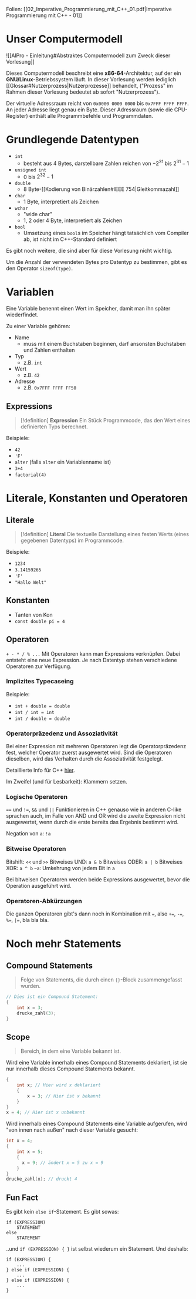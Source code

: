 Folien: [[02_Imperative_Programmierung_mit_C++_01.pdf|Imperative Programmierung mit C++ - 01]]
# Unser Computermodell
![[AlPro - Einleitung#Abstraktes Computermodell zum Zweck dieser Vorlesung]]

Dieses Computermodell beschreibt eine **x86-64**-Architektur, auf der ein **GNU/Linux**-Betriebssystem läuft. In dieser Vorlesung werden lediglich [[Glossar#Nutzerprozess|Nutzerprozesse]] behandelt, ("Prozess" im Rahmen dieser Vorlesung bedeutet ab sofort "Nutzerprozess").

Der virtuelle Adressraum reicht von `0x0000 0000 0000` bis `0x7FFF FFFF FFFF`. An jeder Adresse liegt genau ein Byte. Dieser Adressraum (sowie die CPU-Register) enthält alle Programmbefehle und Programmdaten.

# Grundlegende Datentypen
- `int`
	- besteht aus 4 Bytes, darstellbare Zahlen reichen von $-2^{31}$ bis $2^{31}-1$
- `unsigned int`
	- $0$ bis $2^{32}-1$
- `double`
	- 8 Byte-[[Kodierung von Binärzahlen#IEEE 754|Gleitkommazahl]]
- `char`
	- 1 Byte, interpretiert als Zeichen
- `wchar`
	- "wide char"
	- 1, 2 oder 4 Byte, interpretiert als Zeichen
- `bool`
	- Umsetzung eines `bool`s im Speicher hängt tatsächlich vom Compiler ab, ist nicht im C++-Standard definiert

Es gibt noch weitere, die sind aber für diese Vorlesung nicht wichtig.

Um die Anzahl der verwendeten Bytes pro Datentyp zu bestimmen, gibt es den Operator `sizeof(type)`.

# Variablen
Eine Variable benennt einen Wert im Speicher, damit man ihn später wiederfindet.

Zu einer Variable gehören:
- Name
	- muss mit einem Buchstaben beginnen, darf ansonsten Buchstaben und Zahlen enthalten
- Typ
	- z.B. `int`
- Wert
	- z.B. `42`
- Adresse
	- z.B. `0x7FFF FFFF FF50`

## Expressions

> [!definition]
> **Expression**
> Ein Stück Programmcode, das den Wert eines definierten Typs berechnet.

Beispiele:
- `42`
- `'F'`
- `alter` (falls `alter` ein Variablenname ist)
- `3+4`
- `factorial(4)`

# Literale, Konstanten und Operatoren
## Literale

> [!definition]
> **Literal**
> Die textuelle Darstellung eines festen Werts (eines gegebenen Datentyps) im Programmcode.

Beispiele:
- `1234`
- `3.14159265`
- `'F'`
- `"Hallo Welt"`

## Konstanten
- Tanten von Kon
- `const double pi = 4`

## Operatoren
`+ - * / % ...`
Mit Operatoren kann man Expressions verknüpfen. Dabei entsteht eine neue Expression. Je nach Datentyp stehen verschiedene Operatoren zur Verfügung.

### Implizites Typecaseing
Beispiele:
- `int + double = double`
- `int / int = int`
- `int / double = double`

### Operatorpräzedenz und Assoziativität
Bei einer Expression mit mehreren Operatoren legt die Operatorpräzedenz fest, welcher Operator zuerst ausgewertet wird. 
Sind die Operatoren dieselben, wird das Verhalten durch die Assoziativität festgelegt.

Detaillierte Info für C++ [hier](https://en.cppreference.com/w/c/language/operator_precedence).

Im Zweifel (und für Lesbarkeit): Klammern setzen.

### Logische Operatoren
`==` und `!=`, `&&` und `||`
Funktionieren in C++ genauso wie in anderen C-like sprachen auch, im Falle von AND und OR wird die zweite Expression nicht ausgewertet, wenn durch die erste bereits das Ergebnis bestimmt wird.

Negation von `a`: `!a`

### Bitweise Operatoren
Bitshift: `<<` und `>>`
Bitweises UND: `a & b`
Bitweises ODER: `a | b`
Bitweises XOR: `a ^ b`
`~a`: Umkehrung von jedem Bit in `a`

Bei bitweisen Operatoren werden beide Expressions ausgewertet, bevor die Operation ausgeführt wird. 

### Operatoren-Abkürzungen
Die ganzen Operatoren gibt's dann noch in Kombination mit `=`, also `+=`, `-=`, `%=`, `|=`, bla bla bla.

# Noch mehr Statements
## Compound Statements
> Folge von Statements, die durch einen `{}`-Block zusammengefasst wurden.

```cpp
// Dies ist ein Compound Statement:  
{  
	int x = 3;  
	drucke_zahl(3);  
}
```

## Scope
> Bereich, in dem eine Variable bekannt ist.

Wird eine Variable innerhalb eines Compound Statements deklariert, ist sie nur innerhalb dieses Compound Statements bekannt.

```cpp
{  
	int x; // Hier wird x deklariert  
	{  
		x = 3; // Hier ist x bekannt  
	}  
}  
x = 4; // Hier ist x unbekannt
```

Wird innerhalb eines Compound Statements eine Variable aufgerufen, wird "von innen nach außen" nach dieser Variable gesucht:

```cpp
int x = 4;
{
	int x = 5;
	{
	  x = 9; // ändert x = 5 zu x = 9
	}
}
drucke_zahl(x); // druckt 4
```

## Fun Fact
Es gibt kein `else if`-Statement. Es gibt sowas:
```
if (EXPRESSION)  
	STATEMENT  
else  
	STATEMENT
```
..und `if (EXPRESSION) { }` ist selbst wiederum ein Statement. Und deshalb:
```
if (EXPRESSION) {  
	...  
} else if (EXPRESSION) {  
	...  
} else if (EXPRESSION) {  
	...  
}
```


